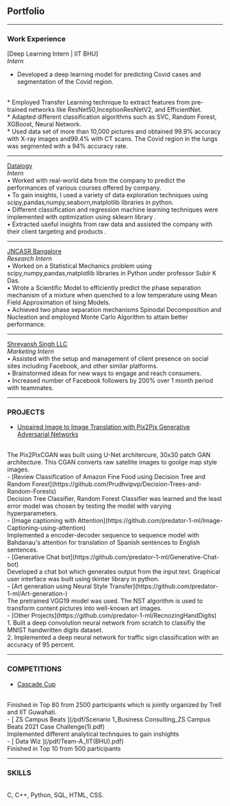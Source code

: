 ## Portfolio

---

### Work Experience 
[Deep Learning Intern | IIT BHU]
<br>
*Intern*
<br>
* Developed a deep learning model for predicting Covid cases and segmentation of the Covid region.
<br>
* Employed Transfer Learning technique to extract features from pre-trained networks like ResNet50,InceptionResNetV2, and EfficientNet.
<br>
* Adapted different classification algorithms such as SVC, Random Forest, XGBoost, Neural Network.
<br>
* Used data set of more than 10,000 pictures and obtained 99.9% accuracy with X-ray images and99.4% with CT scans. The Covid region in the lungs was segmented with a 94% accuracy rate.
<br>

---

[Datalogy](/pdf/Internship.pdf)
<br>
 *Intern*
 <br>
• Worked with real-world data from the company to predict the performances of various courses offered by company.
<br>
• To gain insights, I used a variety of data exploration techniques using scipy,pandas,numpy,seaborn,matplotlib libraries in python.
<br>
• Different classification and regression machine learning techniques were implemented with optimization using sklearn library .
<br>
• Extracted useful insights from raw data and assisted the company with their client targeting and products .
<br>

---
[JNCASR Bangalore ](/pdf/Prudhvi_Letter.pdf)
<br>
*Research Intern*
<br>
• Worked on a Statistical Mechanics problem using scipy,numpy,pandas,matplotlib libraries in Python under professor Subir K Das.
<br>
• Wrote a Scientific Model to efficiently predict the phase separation mechanism of a mixture when quenched to a low temperature using Mean Field Approximation of Ising Models.
<br>
• Achieved two phase separation mechanisms Spinodal Decomposition and Nucleation and employed Monte Carlo Algorithm to attain better performance. 
<br>

---

[Shreyansh Singh LLC](/pdf/Internship_Cerificate.png)
<br>
*Marketing Intern* 
<br>
•  Assisted with the setup and management of client presence on social sites including Facebook, and other similar platforms.
<br>
•  Brainstormed ideas for new ways to engage and reach consumers.
<br>
•  Increased number of Facebook followers by 200% over 1 month period with teammates.
<br>

---

### PROJECTS

- [Unpaired Image to Image Translation with Pix2Pix Generative Adversarial Networks](https://github.com/predator-1-ml/Pix2Pix)
<br>
    The Pix2PixCGAN was built using U-Net architercure, 30x30 patch GAN architecture. This CGAN converts raw satellite images to goolge map style images.
<br>
- [Review Classification of Amazon Fine Food using Decision Tree and Random Forest](https://github.com/Prudhvipvp/Decision-Trees-and-Random-Forests)
<br>
     Decision Tree Classifier, Random Forest Classifier was learned and the least error model was chosen by testing the model with varying hyperparameters.
<br>
- [Image captioning with Attention](https://github.com/predator-1-ml/Image-Captioning-using-attention)
<br>
     Implemented a encoder-decoder sequence to sequence model with Bahdanau's attention for translation of Spanish sentences to English sentences.
<br>
- [Generative Chat bot](https://github.com/predator-1-ml/Generative-Chat-bot)
<br>
     Developed a chat bot which generates output from the input text. Graphical user interface was built using tkinter library in python.
<br>
- [Art generation using Neural Style Transfer](https://github.com/predator-1-ml/Art-generation-)
<br>
     The pretrained VGG19 model was used. The NST algorithm is used to transform content pictures into well-known art images.
<br>
- [Other Projects](https://github.com/predator-1-ml/RecnozingHandDigits)
<br>
     1. Built a deep convolution neural network from scratch to classifiy the MNIST handwritten digits dataset.
<br>
     2. Implemented a deep neural network for traffic sign classification with an accuracy of 95 percent.
<br>

---
### COMPETITIONS
- [ Cascade Cup ](/pdf/IITG_hackathon.pdf)
<br>
    Finished in Top 80 from 2500 participants which is jointly organized by Trell and IIT Guwahati.
<br>
- [ ZS Campus Beats ](/pdf/Scenario 1_Business Consulting_ZS Campus Beats 2021 Case Challenge(1).pdf)
<br>
    Implemented different analytical technquies to gain inshights
<br>
- [ Data Wiz ](/pdf/Team-A_IIT(BHU).pdf)
<br>
    Finished in Top 10 from 500 participants
<br>


---
### SKILLS
<br>
C, C++, Python, SQL, HTML, CSS.
